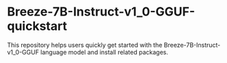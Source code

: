 # Breeze-7B-Instruct-v1_0-GGUF-quickstart
This repository helps users quickly get started with the Breeze-7B-Instruct-v1_0-GGUF language model and install related packages.
